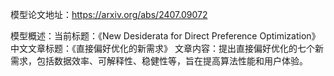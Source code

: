 模型论文地址：https://arxiv.org/abs/2407.09072

模型概述：当前标题：《New Desiderata for Direct Preference Optimization》
中文文章标题：《直接偏好优化的新需求》
文章内容：提出直接偏好优化的七个新需求，包括数据效率、可解释性、稳健性等，旨在提高算法性能和用户体验。
